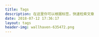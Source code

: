 ```yaml
---
title: Tags
description: 在这里你可以根据标签，快速检索文章
date: 2018-07-12 17:36:17
layout: tags
header-img: wallhaven-635472.png
---
```

